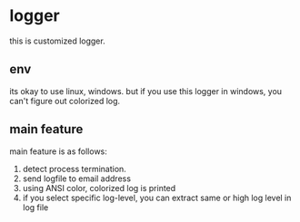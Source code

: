 # logger
this is customized logger.

## env
its okay to use linux, windows.
but if you use this logger in windows, you can't figure out colorized log.

## main feature
main feature is as follows:
1. detect process termination.
1. send logfile to email address 
1. using ANSI color, colorized log is printed
1. if you select specific log-level, you can extract same or high log level in log file

